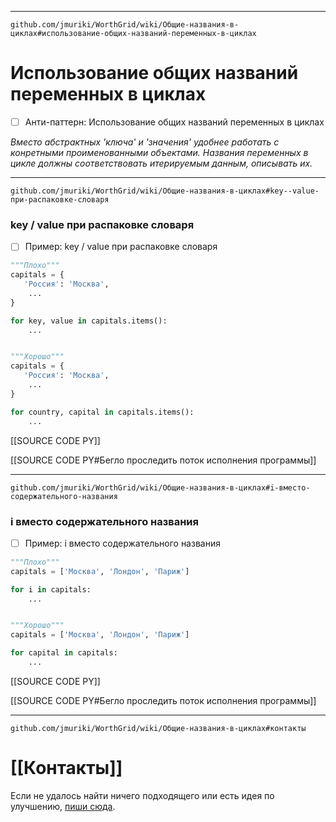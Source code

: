 ***
```url
github.com/jmuriki/WorthGrid/wiki/Общие-названия-в-циклах#использование-общих-названий-переменных-в-циклах
```
# Использование общих названий переменных в циклах
- [ ] Анти-паттерн: Использование общих названий переменных в циклах

_Вместо абстрактных 'ключа' и 'значения' удобнее работать с конретными проименованными объектами.
Названия переменных в цикле должны соответствовать итерируемым данным, описывать их._

***
```url
github.com/jmuriki/WorthGrid/wiki/Общие-названия-в-циклах#key--value-при-распаковке-словаря
```
### key / value при распаковке словаря
- [ ] Пример: key / value при распаковке словаря

```python
"""Плохо"""
capitals = {
   'Россия': 'Москва',
    ...
}

for key, value in capitals.items():
    ...


"""Хорошо"""
capitals = {
   'Россия': 'Москва',
    ...
}

for country, capital in capitals.items():
    ...
```

[[SOURCE CODE PY]]

[[SOURCE CODE PY#Бегло проследить поток исполнения программы]]

***
```url
github.com/jmuriki/WorthGrid/wiki/Общие-названия-в-циклах#i-вместо-содержательного-названия
```
### i вместо содержательного названия
- [ ] Пример: i вместо содержательного названия

```python
"""Плохо"""
capitals = ['Москва', 'Лондон', 'Париж']

for i in capitals:
    ...


"""Хорошо"""
capitals = ['Москва', 'Лондон', 'Париж']

for capital in capitals:
    ...
```

[[SOURCE CODE PY]]

[[SOURCE CODE PY#Бегло проследить поток исполнения программы]]

***
```url
github.com/jmuriki/WorthGrid/wiki/Общие-названия-в-циклах#контакты
```
# [[Контакты]]
Если не удалось найти ничего подходящего или есть идея по улучшению, [пиши сюда](https://github.com/jmuriki/WorthGrid/wiki/Контакты).

